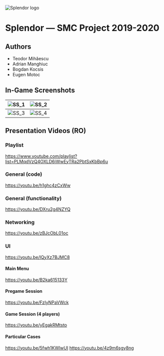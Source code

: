 ![Splendor logo](https://lh3.googleusercontent.com/fife/ABSRlIptzNCM_OtJePHX2N9jJ3VTRzdkT0XbaMQIq-R7ZcMhPntw-xHQXBEn1psuZAVBICGfbPB2HmV3jGEATy4NoOSgIfd-NwPp06rJSFDceFCpzF-G9csE67vGyB3JNZ8PRbu2tJZzRrTMGDgbbfnLJNCfiJuSVqHsOksLKp6LT2kLswNG1S0dnoRlh90PtEWc4gHJKAPefyKdg5cHaguKbxSCVWL52QJ2Oue8FpYKDKJa9g0CZDUWeUFaoSTTCMIvMk7__HrmK4h0DzULMAbOhLHa7nohB3iL_7aOOU1SOehqo9-BmJxkO-6e6iyDt_zDh6y0k-K76T8X6bYhA9D_6lEok9sFg-tLvzmZwSdBe4S6GlOs7ZsUQEw5vr-_0rIUmdYL_gyRpTyvW3K4F-jL4rriEwzaxk53OSFeuIQLzqGieiwG_Lbj5pRY2gDi93av9BUnVJx06j6xB8jqXDkzRuoEjiDrNquHSBL9pntJuez_kmAMauGvA-w3kgccAFA6B7SZNLNFgjVt4IHUsq4z0kraQEAk9mIXn1D5Z3QyeIkT4LNvU2eK1A3k0Ykl_wAwdcGUNySgETnNohKDkS0fWPdbcjrDqQZIwwJM9qt--h9bpphhRWgHPagip4el41Zu9MlETKjJeLg8XidBvaUE2O9gHv37-zJ5FPoHk1SDb3sEO9OfYtymzyxiH0HG8yJVQHBQgGskiwBbGHsRFdJRYbWjnNzBAT3jdg=w1272-h1007-ft)

# Splendor — SMC Project 2019-2020

## Authors

  - Teodor Mihăescu
  - Adrian Manghiuc
  - Bogdan Kocsis
  - Eugen Motoc

## In-Game Screenshots

![SS_1](https://lh3.googleusercontent.com/fife/ABSRlIrOJgHQpkMukNkDYDehz52DnXcFmM2CRpyTSRlSMaoPs9IqbpovYgYPip1_onIIAiBkkRswf3_tJRP5G70ihbmu7fwcEJUzudjABn264UY1f-oM8qbND-G9CAKL6XK5Nrr4B_0DJ_viiABd_w2XaL-dzLaIf4XUjeoSaj8djdj1bWxeLf3yF-i0OxcpEETrIlpziw0ZBBF21Tv4xcg95WH_NeqgUGgr7NG86r_byIyNlyF2kbfglnCIchOqKGGIy05Hz8WUWp1n7Ond554-XxlKhFOfK9sGlDPJHHWG3LG405vzx3gqw4_XThE79B2io_6DQLMOrDTNRVsgoin2C_ECVpSI-Vh5faAdekqlR5zVLRHOFmXOIiojJBKdl0hQfAj4F8V7ld6j2o9S31pfQvH7DxyJFGy1VsO7FP5fWFXAWtW4LMPBrk3gV5RXh2dfO9UIBW7Qn-QjuaPQ0ja2swacd9UnBaeBS-rY-WtsgTPCeG-wDSAX692lifT0XhOuWhx70n8Rl343OBl4vm2oQlqZdNjxfYDJiqyF_YA1vbffILiP_sfy0mpqCt5xCxGV8ph4o8gmhMuFO-2PkRME1ULdXPpRvGjNci34cfMpNy0AIy0ZwlWDggIvV1VH3obYWGPt2lb8mj4CpG33icP34D6__a5VRgkpL_2R7JtqKLWP3w6U4KVUiSLTk4YJetOuoqxXcTp9I8uNTr4lrs4yBAE40x3QLlpXXA=w1272-h1007-ft)  |  ![SS_2](https://lh3.googleusercontent.com/fife/ABSRlIqiDokTOoK0nUAL2QUYC95QIQt67tq6fO3bZ4OSh0YqkkNv1V2IrIPJbddVPLLBE0TbinmBIATicAW8GCTYq155gZQEtp4i8sgT5_AQnmvbxE_KxdORI49RRoWUYEP1lyDwK7dAAkr11HNFaXj8vs27CMkY6BAjs9h_fi_kOzkTFlcoy-FqWQZPgWSHxzFl13-PgMWqiJoCzuQFuXJoofrtuW_VBoghgFBmOmx_p4OTNxTAEYW_jHlQgY_Wi6OpJzuqfgmeG1ICMBtPgqlDaI-5gwAha9l4HNs_y1nkr8ix3AUeOYNby18o1EQkamFeArZ35tdLzrPxofNUuChPAsk8fIjCWMKwNinqXRjGnzFNzfFFW_H2-zKljPGwTJepZyXrmFROzEIUktOA9yf4l5zyVd1UCac77ikabsAMI2PdYt8Wyyy-x7juLLwxIsKy4bUWKaaMxV3TFHEo9IsL9jw17hbofMbexUPhdQXq6ZQR1toxG9IrFvUj-moVCXetpL0maKfaEWhlaKDyMmpoRpdtjQpHApGPbZKfqbVYCUl7_EAoUncnih7M_Gl2ZnRzLvI5B7byRVKzLBFaVYs7AqkD9_7uzZz051CjeOr2bjlsL_zgK8ybIl5wrf4L0WNcgY2eLJFs8d3kkHRkEmAJEFxhMUk6RuD7SD6VEV2iRrtxq-snwccJfIfnd4Lp1AouWWwyZR-tr4YW8mXUpsXwAgdjBGCEf_997w=w1272-h1007-ft)
:------------------------:|:------------------------:
![SS_3](https://lh3.googleusercontent.com/fife/ABSRlIq1BZ6e1dykRjQXC0sZJ6iE54cI3x_9s4hPP21xulFsbu7EZpKg_MrpshiPsNYgrbHipOX9-XWSP8YN-G6zFYu8ZeNA2rrTtBcyPjnrTq1aIP9GkVxx4J7M6OyV2ec8P32cyNlylZRTnf6lqMizpbOmqxpAV4PABWLRTUC7GS0UI14HzzL4sR_5tnIHkOcd62GTXL59derm6UO64EkkmVh-zRfdwFL5iPqjO3NmMOBOxDzWO3rPG1v9aGStRGkgRvNqCzGYt5D3mT-F9EHaNbNzMLv-svhUuS3sNctJc4ynmuZNEv7NW51T9Iq3GWJtZ7AqIvGiBTeJDDWo4jT7BEXc2Mp8c6lK4_5_omP9jBKPcm-T26QRPYevtpiDJUSANoDH54aRIrO88IbmzQsWWzB61gmAD-9f_IlYk9b7ebyQKolTPDMx7n5-NxG0QkW340LMsqRqOXKw0DWksusoZmDRQtWNBNjYMoY-DzUDHzHh09s1FUnKGE86MqHyvLvlzZdotDWREnVSL83s-F3lSV4Z7bx_bOFwNo4K_iVHSFznJacqiH1gmN6HqTzjn7APZoFdtwc_ItBFLKRUZeB_JtkqW7FBozyk61Zwdyuz-vHtMvdge60CHx9Ro6cH4MXNpztXSQi-nGiNGgdc766oRHkxkPgdGP7CIcuV-iAmxPdL14j23bs2qEVCxjXVhxXDU3sbNMWUeiRTYaveCTlKOqzF8FZO7k8zzg=w1272-h1007-ft)  |  ![SS_4](https://lh3.googleusercontent.com/fife/ABSRlIqHXFY3USLdDIXUqQkNpDN7tpNhybafiWqVq9072BTaIY76HxymMMKiUX37EPhcZm_l-Uw9MuEvorSQWfwoL1FSF_Y06-HjvpPZBY33pqRbdSQaAQ1fJjPaQsNeu-Exdyn-xzO1Bt8xztwjoiY90tJGSfB2qQB0U_iiRDFvcv_OyYZ0Dyc5dLXm6zQdSTkkeWm8me7xP3P_SjMT1-1C1xxjZl5oFWfsGQJG-ctk3JJ1OYV65fJ3pUxV03alp53wNqMPqOdqaAT5nL5zvBAu_287gcJU6KLg8OnXiRDPMnf-MwA9fwmglKWih0N1OVCjOl1xAXGZHTrW4NtxYvl66DYcG-XJKTDC_dJ3YQjoenX8xR09e2fdolNLnGHIxDlSBtexFQAqCbJBTBo805bGTSdr5cPpS4OF_Y4ztLxXWubpRODZYZvv2YFVlAsGXJCa74a84nq_PiFRMz_Pb1CMVcBgdiz54pHeMLX3ErZfbmDep5nKcoT5qmmyD0ea0GQTbtuZw0m4SHgcINMBBUe2ETSX-6iLnxTnFvYr0Myxk8Xha6VRCVFkYh0kTU_dYbeOYWu7DGu6TDLUF2NkPVYG1k4vBG-mdNkCDq7-UZiPDlgJqdsi0Nb26vr7FeCwkXNy1dEDG4lxk8O6hZ8A-RN6u35OoXWsel36flbfjHiHp3Y_yO2PuEY_sp23K_ZovuBQ9qAc7kcn-qXk5QeUBMe5y-SVbx1T6XD-9g=w1272-h1007-ft)

## Presentation Videos (RO)

### Playlist
https://www.youtube.com/playlist?list=PLMqdVzQ4OXLD6iWwEyTRa2PbtSxKbBp6u

### General (code)
https://youtu.be/h1ghc4zCxWw

### General (functionality)
https://youtu.be/DXru2g4NZYQ

### Networking
https://youtu.be/zBJcObL01oc

### UI
https://youtu.be/lQyXz7BJMC8

#### Main Menu
https://youtu.be/B2ka615133Y

#### Pregame Session
https://youtu.be/FzIyNPaVWck

#### Game Session (4 players)
https://youtu.be/yEgakRMtsto

#### Particular Cases
https://youtu.be/5fwh1KWlwUI
https://youtu.be/4z9m6sgy8ng 
